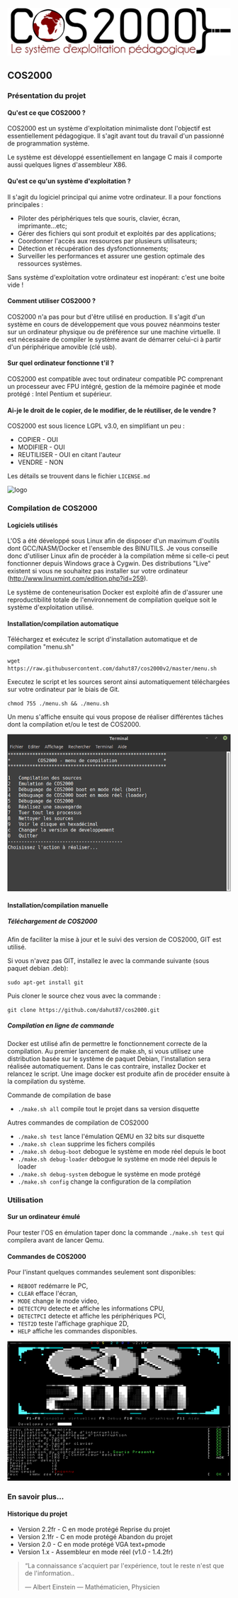 ![logo](https://github.com/dahut87/cos2000v2/raw/master/Graphisme/logo.png)

## COS2000

### Présentation du projet

#### Qu'est ce que COS2000 ?

COS2000 est un système d'exploitation minimaliste dont l'objectif est essentiellement pédagogique.
Il s'agit avant tout du travail d'un passionné de programmation système.

Le système est développé essentiellement en langage C mais il comporte aussi quelques lignes d'assembleur X86.

#### Qu'est ce qu'un système d'exploitation ?

Il s'agit du logiciel principal qui anime votre ordinateur. Il a pour fonctions principales :

* Piloter des périphériques tels que souris, clavier, écran, imprimante...etc;
* Gérer des fichiers qui sont produit et exploités par des applications; 
* Coordonner l'accès aux ressources par plusieurs utilisateurs;
* Détection et récupération des dysfonctionnements;
* Surveiller les performances et assurer une gestion optimale des ressources systèmes.

Sans système d'exploitation votre ordinateur est inopérant: c'est une boite vide !

#### Comment utiliser COS2000 ?

COS2000 n'a pas pour but d'être utilisé en production. Il s'agit d'un système en cours de développement que vous pouvez néanmoins tester sur un ordinateur physique ou de préférence sur une machine virtuelle. Il est nécessaire de compiler le système avant de démarrer celui-ci à partir d'un périphérique amovible (clé usb).

#### Sur quel ordinateur fonctionne t'il ?

COS2000 est compatible avec tout ordinateur compatible PC comprenant un processeur avec FPU intégré,
gestion de la mémoire paginée et mode protégé : Intel Pentium et supérieur.

#### Ai-je le droit de le copier, de le modifier, de le réutiliser, de le vendre ?

COS2000 est sous licence LGPL v3.0, en simplifiant un peu :

* COPIER     - OUI
* MODIFIER   - OUI
* REUTILISER - OUI en citant l'auteur
* VENDRE     - NON

Les détails se trouvent dans le fichier `LICENSE.md` 

![logo](https://www.gnu.org/graphics/lgplv3-with-text-154x68.png)

### Compilation de COS2000

#### Logiciels utilisés

L'OS a été développé sous Linux afin de disposer d'un maximum d'outils dont GCC/NASM/Docker et l'ensemble des BINUTILS. Je vous conseille donc d'utiliser Linux afin de procéder à la compilation même si celle-ci peut fonctionner depuis Windows grace à Cygwin. Des distributions "Live" existent si vous ne souhaitez pas installer sur votre ordinateur (http://www.linuxmint.com/edition.php?id=259).

Le système de conteneurisation Docker est exploité afin de d'assurer une reproductibilité totale de l'environnement de compilation quelque soit le système d'exploitation utilisé.

#### Installation/compilation automatique

Téléchargez et exécutez le script d'installation automatique et de compilation "menu.sh"

`wget https://raw.githubusercontent.com/dahut87/cos2000v2/master/menu.sh`

Executez le script et les sources seront ainsi automatiquement téléchargées sur votre ordinateur par le biais de Git.

`chmod 755 ./menu.sh && ./menu.sh`

Un menu s'affiche ensuite qui vous propose de réaliser différentes tâches dont la compilation et/ou le test de COS2000.

![Menu de compilation](https://github.com/dahut87/cos2000v2/raw/master/Graphisme/screenshots/compilation.png)

#### Installation/compilation manuelle

##### Téléchargement de COS2000

Afin de faciliter la mise à jour et le suivi des version de COS2000, GIT est utilisé.

Si vous n'avez pas GIT, installez le avec la commande suivante (sous paquet debian .deb):

`sudo apt-get install git`

Puis cloner le source chez vous avec la commande :

`git clone https://github.com/dahut87/cos2000.git`

##### Compilation en ligne de commande
  
Docker est utilisé afin de permettre le fonctionnement correcte de la compilation. Au premier lancement de make.sh, si vous utilisez une distribution basée sur le système de paquet Debian, l'installation sera réalisée automatiquement. Dans le cas contraire, installez Docker et relancez le script. Une image docker est produite afin de procéder ensuite à la compilation du système.

Commande de compilation de base

* `./make.sh all` compile tout le projet dans sa version disquette

Autres commandes de compilation de COS2000
* `./make.sh test` lance l'émulation QEMU en 32 bits sur disquette
* `./make.sh clean` supprime les fichers compilés
* `./make.sh debug-boot` debogue le système en mode réel depuis le boot
* `./make.sh debug-loader` debogue le système en mode réel depuis le loader
* `./make.sh debug-system` debogue le système en mode protégé
* `./make.sh config` change la configuration de la compilation

### Utilisation

#### Sur un ordinateur émulé

Pour tester l'OS en émulation taper donc la commande `./make.sh test` qui compilera avant de lancer Qemu.

#### Commandes de COS2000

Pour l'instant quelques commandes seulement sont disponibles:

* `REBOOT` redémarre le PC,
* `CLEAR` efface l'écran,
* `MODE` change le mode video,
* `DETECTCPU` detecte et affiche les informations CPU,
* `DETECTPCI` detecte et affiche les périphériques PCI,
* `TEST2D` teste l'affichage graphique 2D,
* `HELP` affiche les commandes disponibles.

![COS2000 le 28-09-2018](https://github.com/dahut87/cos2000v2/raw/master/Graphisme/screenshots/ansi.png)

### En savoir plus...

#### Historique du projet
* Version 2.2fr - C en mode protégé Reprise du projet
* Version 2.1fr - C en mode protégé Abandon du projet
* Version 2.0   - C en mode protégé VGA text+pmode
* Version 1.x   - Assembleur en mode réel (v1.0 - 1.4.2fr)

>  “La connaissance s'acquiert par l'expérience,
>          tout le reste n'est que de l'information..
>
>   ― Albert Einstein
>   ― Mathématicien, Physicien
